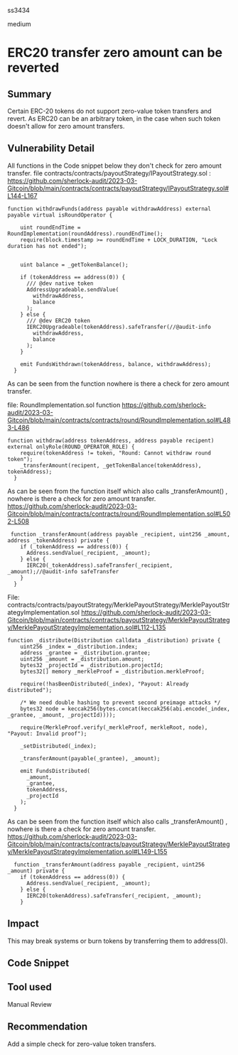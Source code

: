 ss3434

medium

# ERC20 transfer zero amount can be reverted

## Summary
Certain ERC-20 tokens do not support zero-value token transfers and revert.
As ERC20 can be an arbitrary token, in the case when such token doesn't allow for zero amount transfers.
## Vulnerability Detail
All functions in the Code snippet below they don't check for zero amount transfer.
file contracts/contracts/payoutStrategy/IPayoutStrategy.sol :
https://github.com/sherlock-audit/2023-03-Gitcoin/blob/main/contracts/contracts/payoutStrategy/IPayoutStrategy.sol#L144-L167

```solidity
function withdrawFunds(address payable withdrawAddress) external payable virtual isRoundOperator {

    uint roundEndTime = RoundImplementation(roundAddress).roundEndTime();
    require(block.timestamp >= roundEndTime + LOCK_DURATION, "Lock duration has not ended");


    uint balance = _getTokenBalance();

    if (tokenAddress == address(0)) { 
      /// @dev native token
      AddressUpgradeable.sendValue(
        withdrawAddress,
        balance
      );
    } else { 
      /// @dev ERC20 token
      IERC20Upgradeable(tokenAddress).safeTransfer(//@audit-info
        withdrawAddress,
        balance
      );
    }

    emit FundsWithdrawn(tokenAddress, balance, withdrawAddress);
  }
```

As can be seen from the function nowhere is there a check for zero amount transfer.

file: RoundImplementation.sol function
https://github.com/sherlock-audit/2023-03-Gitcoin/blob/main/contracts/contracts/round/RoundImplementation.sol#L483-L486
```solidity
function withdraw(address tokenAddress, address payable recipent) external onlyRole(ROUND_OPERATOR_ROLE) {
    require(tokenAddress != token, "Round: Cannot withdraw round token");
    _transferAmount(recipent, _getTokenBalance(tokenAddress), tokenAddress);
  }
```

As can be seen from the function itself which also calls _transferAmount() , nowhere is there a check for zero amount transfer.
https://github.com/sherlock-audit/2023-03-Gitcoin/blob/main/contracts/contracts/round/RoundImplementation.sol#L502-L508
```solidity
 function _transferAmount(address payable _recipient, uint256 _amount, address _tokenAddress) private {
    if (_tokenAddress == address(0)) {
      Address.sendValue(_recipient, _amount);
    } else {
      IERC20(_tokenAddress).safeTransfer(_recipient, _amount);//@audit-info safeTransfer
    }
  }
```

File: contracts/contracts/payoutStrategy/MerklePayoutStrategy/MerklePayoutStrategyImplementation.sol
https://github.com/sherlock-audit/2023-03-Gitcoin/blob/main/contracts/contracts/payoutStrategy/MerklePayoutStrategy/MerklePayoutStrategyImplementation.sol#L112-L135
```solidity
function _distribute(Distribution calldata _distribution) private {
    uint256 _index = _distribution.index;
    address _grantee = _distribution.grantee;
    uint256 _amount = _distribution.amount;
    bytes32 _projectId = _distribution.projectId;
    bytes32[] memory _merkleProof = _distribution.merkleProof;

    require(!hasBeenDistributed(_index), "Payout: Already distributed");

    /* We need double hashing to prevent second preimage attacks */
    bytes32 node = keccak256(bytes.concat(keccak256(abi.encode(_index, _grantee, _amount, _projectId))));

    require(MerkleProof.verify(_merkleProof, merkleRoot, node), "Payout: Invalid proof");

    _setDistributed(_index);

    _transferAmount(payable(_grantee), _amount);

    emit FundsDistributed(
      _amount,
      _grantee,
      tokenAddress,
      _projectId
    );
  }
```

As can be seen from the function itself which also calls _transferAmount() , nowhere is there a check for zero amount transfer.
https://github.com/sherlock-audit/2023-03-Gitcoin/blob/main/contracts/contracts/payoutStrategy/MerklePayoutStrategy/MerklePayoutStrategyImplementation.sol#L149-L155
```solidity
  function _transferAmount(address payable _recipient, uint256 _amount) private {
    if (tokenAddress == address(0)) {
      Address.sendValue(_recipient, _amount);
    } else {
      IERC20(tokenAddress).safeTransfer(_recipient, _amount);
    }
```
## Impact
This may break systems or burn tokens by transferring them to address(0).
## Code Snippet

## Tool used

Manual Review

## Recommendation
Add a simple check for zero-value token transfers.
